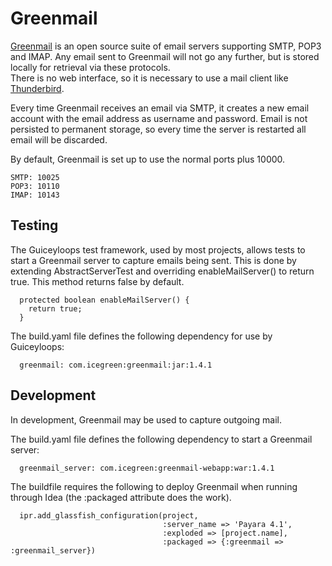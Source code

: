 # Greenmail

[Greenmail](http://www.icegreen.com/greenmail/) is an open source suite of email servers supporting SMTP, POP3 and IMAP. 
Any email sent to Greenmail will not go any further, but is stored locally for retrieval via these protocols.  
There is no web interface, so it is necessary to use a mail client like [Thunderbird](https://www.mozilla.org/en-US/thunderbird/).
 
Every time Greenmail receives an email via SMTP, it creates a new email account with the email address as username and password.
Email is not persisted to permanent storage, so every time the server is restarted all email will be discarded. 

By default, Greenmail is set up to use the normal ports plus 10000.

    SMTP: 10025
    POP3: 10110
    IMAP: 10143

## Testing

The Guiceyloops test framework, used by most projects, allows tests to start a Greenmail server to capture emails being sent.
This is done by extending AbstractServerTest and overriding enableMailServer() to return true.  This method returns false by default.

      protected boolean enableMailServer() {
        return true;
      }

The build.yaml file defines the following dependency for use by Guiceyloops:
 
      greenmail: com.icegreen:greenmail:jar:1.4.1

## Development

In development, Greenmail may be used to capture outgoing mail.

The build.yaml file defines the following dependency to start a Greenmail server:
 
      greenmail_server: com.icegreen:greenmail-webapp:war:1.4.1

The buildfile requires the following to deploy Greenmail when running through Idea (the :packaged attribute does the work).

      ipr.add_glassfish_configuration(project,
                                      :server_name => 'Payara 4.1',
                                      :exploded => [project.name],
                                      :packaged => {:greenmail => :greenmail_server})
                                      